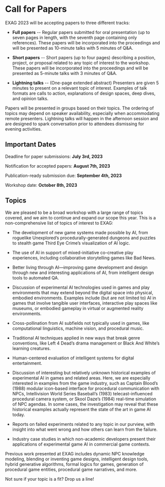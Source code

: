 # Call for Papers

EXAG 2023 will be accepting papers to three different tracks:

* **Full papers** -- Regular papers submitted for oral presentation (up to seven pages in length, with the seventh page containing only references). These papers will be incorporated into the proceedings and will be presented as 10-minute talks with 5 minutes of Q&A.

* **Short papers** -- Short papers (up to four pages) describing a position, project, or proposal related to any topic of interest to the workshop. These papers will be incorporated into the proceedings and will be presented as 5-minute talks with 3 minutes of Q&A.

* **Lightning talks** -- (One-page extended abstract) Presenters are given 5 minutes to present on a relevant topic of interest. Examples of talk formats are calls to action, explanations of design spaces, deep dives, and opinion talks.

Papers will be presented in groups based on their topics. The ordering of topics may depend on speaker availability,
especially when accommodating remote presenters. Lightning talks will happen in the afternoon session and are designed to spark conversation prior to attendees dismissing for evening activities.

## Important Dates

Deadline for paper submissions:  **July 3rd, 2023**

Notification for accepted papers: **August 7th, 2023**

Publication-ready submission due: **September 4th, 2023**

Workshop date: **October 8th, 2023**

## Topics

We are pleased to be a broad workshop with a large range of topics covered, and we aim to continue and expand our scope this year. This is a non-comprehensive list of topics of interest to EXAG:

* The development of new game systems made possible by AI, from roguelike Unexplored’s procedurally-generated dungeons and puzzles to stealth game Third Eye Crime’s visualization of AI logic.

* The use of AI in support of mixed-initiative co-creative play experiences, including collaborative storytelling games like Bad News.

* Better living through AI—improving game development and design through new and interesting applications of AI, from intelligent design tools to automated QA.

* Discussion of experimental AI technologies used in games and play environments that may extend beyond the digital space into physical, embodied environments. Examples include (but are not limited to) AI in games that involve tangible user interfaces, interactive play spaces like museums, or embodied gameplay in virtual or augmented reality environments.

* Cross-pollination from AI subfields not typically used in games, like computational linguistics, machine vision,
and procedural music.

* Traditional AI techniques applied in new ways that break genre conventions, like Left 4 Dead’s drama management or Black And White’s learning creatures.

* Human-centered evaluation of intelligent systems for digital entertainment.

* Discussion of interesting but relatively unknown historical examples of experimental AI in games and related areas. Here, we are especially interested in examples from the game industry, such as Captain Blood’s (1988) modular icon-based interface for procedural communication with NPCs, Intellivision World Series Baseball’s (1983) telecast-influenced procedural camera system, or Skool Daze’s (1984) real-time simulation of NPC agendas. In some cases, the investigation may reveal that these historical examples actually represent the state of the art in game AI today.

* Reports on failed experiments related to any topic in our purview, with insight into what went wrong and how others can learn from the failure.

* Industry case studies in which non-academic developers present their applications of experimental game AI in commercial game contexts.

Previous work presented at EXAG includes dynamic NPC knowledge modeling, blending or inventing game designs, intelligent design tools, hybrid generative algorithms, formal logics for games, generation of procedural game entities, procedural game narratives, and more.

Not sure if your topic is a fit? Drop us a line!
